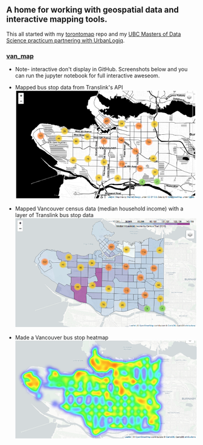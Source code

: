 ## A home for working with geospatial data and interactive mapping tools.

This all started with my [torontomap](https://github.com/jessimk/torontomap) repo and my [UBC Masters of Data Science practicum partnering with UrbanLogiq](https://twitter.com/leah_hanvey/status/1144419636244447233).

### [van_map](https://github.com/jessimk/maps/blob/master/van_map.ipynb)
- Note- interactive don't display in GitHub. Screenshots below and you can run the jupyter notebook for full interactive aweseom.
- Mapped bus stop data from Translink's API
![](https://github.com/jessimk/maps/blob/master/figs/bus_stops_screenshot.png) 

- Mapped Vancouver census data (median household income) with a layer of Translink bus stop data
![](https://github.com/jessimk/maps/blob/master/figs/median_houshold_income_census_tracts_screenshot.png)  

- Made a Vancouver bus stop heatmap
![](https://github.com/jessimk/maps/blob/master/figs/bus_stop_heatmap.png)

